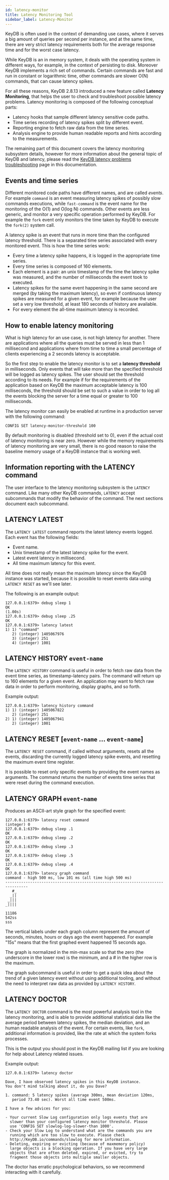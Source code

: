 ```yaml
---
id: latency-monitor
title: Latency Monitoring Tool
sidebar_label: Latency-Monitor
---
```


KeyDB is often used in the context of demanding use cases, where it
serves a big amount of queries per second per instance, and at the same
time, there are very strict latency requirements both for the average response
time and for the worst case latency.

While KeyDB is an in memory system, it deals with the operating system in
different ways, for example, in the context of persisting to disk.
Moreover KeyDB implements a rich set of commands. Certain commands
are fast and run in constant or logarithmic time, other commands are slower
O(N) commands, that can cause latency spikes.

For all these reasons, KeyDB 2.8.13 introduced a new feature called
**Latency Monitoring**, that helps the user to check and troubleshoot possible
latency problems. Latency monitoring is composed of the following conceptual
parts:

* Latency hooks that sample different latency sensitive code paths.
* Time series recording of latency spikes split by different event.
* Reporting engine to fetch raw data from the time series.
* Analysis engine to provide human readable reports and hints according to the measurements.

The remaining part of this document covers the latency monitoring subsystem
details, however for more information about the general topic of KeyDB
and latency, please read the [KeyDB latency problems troubleshooting](/topics/latency) page in this documentation.

Events and time series
---

Different monitored code paths have different names, and are called *events*.
For example `command` is an event measuring latency spikes of possibly slow
commands executions, while `fast-command` is the event name for the monitoring
of the O(1) and O(log N) commands. Other events are less generic, and monitor
a very specific operation performed by KeyDB. For example the `fork` event
only monitors the time taken by KeyDB to execute the `fork(2)` system call.

A latency spike is an event that runs in more time than the configured latency
threshold. There is a separated time series associated with every monitored
event. This is how the time series work:

* Every time a latency spike happens, it is logged in the appropriate time series.
* Every time series is composed of 160 elements.
* Each element is a pair: an unix timestamp of the time the latency spike was measured, and the number of milliseconds the event took to executed.
* Latency spikes for the same event happening in the same second are merged (by taking the maximum latency), so even if continuous latency spikes are measured for a given event, for example because the user set a very low threshold, at least 180 seconds of history are available.
* For every element the all-time maximum latency is recorded.

How to enable latency monitoring
---

What is high latency for an use case, is not high latency for another. There are applications where all the queries must be served in less than 1 millisecond and applications where from time to time a small percentage of clients experiencing a 2 seconds latency is acceptable.

So the first step to enable the latency monitor is to set a **latency threshold** in milliseconds. Only events that will take more than the specified threshold will be logged as latency spikes. The user should set the threshold according to its needs. For example if for the requirements of the application based on KeyDB the maximum acceptable latency is 100 milliseconds, the threshold should be set to such a value in order to log all the events blocking the server for a time equal or greater to 100 milliseconds.

The latency monitor can easily be enabled at runtime in a production server
with the following command:

    CONFIG SET latency-monitor-threshold 100

By default monitoring is disabled (threshold set to 0), even if the actual cost of latency monitoring is near zero. However while the memory requirements of latency monitoring are very small, there is no good reason to raise the baseline memory usage of a KeyDB instance that is working well.

Information reporting with the LATENCY command
---

The user interface to the latency monitoring subsystem is the `LATENCY` command.
Like many other KeyDB commands, `LATENCY` accept subcommands that modify the
behavior of the command. The next sections document each subcommand.

LATENCY LATEST
---

The `LATENCY LATEST` command reports the latest latency events logged. Each event has the following fields:

* Event name.
* Unix timestamp of the latest latency spike for the event.
* Latest event latency in millisecond.
* All time maximum latency for this event.

All time does not really mean the maximum latency since the KeyDB instance was
started, because it is possible to reset events data using `LATENCY RESET` as we'll see later.

The following is an example output:

```
127.0.0.1:6379> debug sleep 1
OK
(1.00s)
127.0.0.1:6379> debug sleep .25
OK
127.0.0.1:6379> latency latest
1) 1) "command"
   2) (integer) 1405067976
   3) (integer) 251
   4) (integer) 1001
```

LATENCY HISTORY `event-name`
---

The `LATENCY HISTORY` command is useful in order to fetch raw data from the
event time series, as timestamp-latency pairs. The command will return up
to 160 elements for a given event. An application may want to fetch raw data
in order to perform monitoring, display graphs, and so forth.

Example output:

```
127.0.0.1:6379> latency history command
1) 1) (integer) 1405067822
   2) (integer) 251
2) 1) (integer) 1405067941
   2) (integer) 1001
```

LATENCY RESET [`event-name` ... `event-name`]
---

The `LATENCY RESET` command, if called without arguments, resets all the
events, discarding the currently logged latency spike events, and resetting
the maximum event time register.

It is possible to reset only specific events by providing the event names
as arguments. The command returns the number of events time series that were
reset during the command execution.

LATENCY GRAPH `event-name`
---

Produces an ASCII-art style graph for the specified event:

```
127.0.0.1:6379> latency reset command
(integer) 0
127.0.0.1:6379> debug sleep .1
OK
127.0.0.1:6379> debug sleep .2
OK
127.0.0.1:6379> debug sleep .3
OK
127.0.0.1:6379> debug sleep .5
OK
127.0.0.1:6379> debug sleep .4
OK
127.0.0.1:6379> latency graph command
command - high 500 ms, low 101 ms (all time high 500 ms)
--------------------------------------------------------------------------------
   #_
  _||
 _|||
_||||

11186
542ss
sss
```

The vertical labels under each graph column represent the amount of seconds,
minutes, hours or days ago the event happened. For example "15s" means that the
first graphed event happened 15 seconds ago.

The graph is normalized in the min-max scale so that the zero (the underscore
in the lower row) is the minimum, and a # in the higher row is the maximum.

The graph subcommand is useful in order to get a quick idea about the trend
of a given latency event without using additional tooling, and without the
need to interpret raw data as provided by `LATENCY HISTORY`.

LATENCY DOCTOR
---

The `LATENCY DOCTOR` command is the most powerful analysis tool in the latency
monitoring, and is able to provide additional statistical data like the average
period between latency spikes, the median deviation, and an human readable
analysis of the event. For certain events, like `fork`, additional information
is provided, like the rate at which the system forks processes.

This is the output you should post in the KeyDB mailing list if you are
looking for help about Latency related issues.

Example output:

    127.0.0.1:6379> latency doctor

    Dave, I have observed latency spikes in this KeyDB instance.
    You don't mind talking about it, do you Dave?

    1. command: 5 latency spikes (average 300ms, mean deviation 120ms,
       period 73.40 sec). Worst all time event 500ms.

    I have a few advices for you:

    - Your current Slow Log configuration only logs events that are
      slower than your configured latency monitor threshold. Please
      use 'CONFIG SET slowlog-log-slower-than 1000'.
    - Check your Slow Log to understand what are the commands you are
      running which are too slow to execute. Please check
      http://KeyDB.io/commands/slowlog for more information.
    - Deleting, expiring or evicting (because of maxmemory policy)
      large objects is a blocking operation. If you have very large
      objects that are often deleted, expired, or evicted, try to
      fragment those objects into multiple smaller objects.

The doctor has erratic psychological behaviors, so we recommend interacting with
it carefully.
